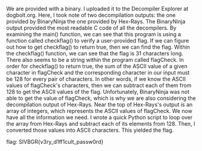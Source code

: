 We are provided with a binary. I uploaded it to the Decompiler Explorer at dogbolt.org. Here, I took
note of two decompilation outputs: the one provided by BinaryNinja the one provided by Hex-Rays. The
BinaryNinja output provided the most readable C code of all the decompilers. By examining the main()
function, we can see that this program is using a function called checkflag() to verify a
user-provided flag. If we can figure out how to get checkflag() to return true, then we can find
the flag. Within the checkflag() function, we can see that the flag is 31 characters long. There also
seems to be a string within the program called flagCheck. In order for checkflag() to return true,
the sum of the ASCII value of a given character in flagCheck and the corresponding character in our
input must be 128 for every pair of characters. In other words, if we know the ASCII values of
flagCheck's characters, then we can subtract each of them from 128 to get the ASCII values of the
flag. Unfortunately, BinaryNinja was not able to get the value of flagCheck, which is why we are
also considering the decompilation output of Hex-Rays. Near the top of Hex-Rays's output is an array
of integers, which represents the ASCII values of flagCheck. We now have all the information we need.
I wrote a quick Python script to loop over the array from Hex-Rays and subtract each of its
elements from 128. Then, I converted those values into ASCII characters. This yielded the flag.

flag: SIVBGR{v3ry_d1ff1cult_passw0rd}
